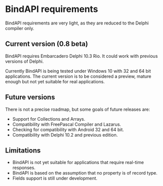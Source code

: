 # BindAPI requirements

BindAPI requirements are very light, as they are reduced to the Delphi compiler only.

## Current version (0.8 beta)


BindAPI requires Embarcadero Delphi 10.3 Rio. It could work with previous versions of Delphi.

Currently BindAPI is being tested under Windows 10 with 32 and 64 bit applications. The current version is to be considered a preview, mature enough but not yet suitable for real applications.

## Future versions

There is not a precise roadmap, but some goals of future releases are:

- Support for Collections and Arrays.
- Compatibility with FreePascal Compiler and Lazarus.
- Checking for compatibility with Android 32 and 64 bit.
- Compatibility with Delphi 10.2 and previous edition.

## Limitations

- BindAPI is not yet suitable for applications that require real-time responses.
- BindAPI is based on the assumption that no property is of record type.
- Fields support is still under development.